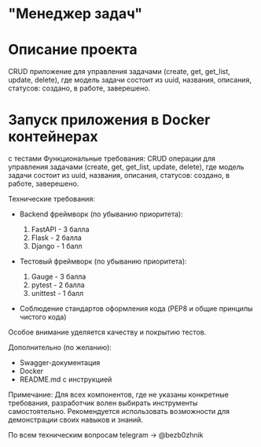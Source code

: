# "Менеджер задач" 

# Описание проекта

CRUD приложение для управления задачами (create, get, get_list, update, delete), где модель задачи состоит из uuid, названия, описания, статусов: создано, в работе, заверешено.

# Запуск приложения в Docker контейнерах


с тестами
Функциональные требования:
CRUD операции для управления задачами (create, get, get_list, update, delete), где модель задачи состоит из uuid, названия, описания, статусов: создано, в работе, заверешено.

Технические требования:
- Backend фреймворк (по убыванию приоритета):
  1. FastAPI - 3 балла
  2. Flask - 2 балла
  3. Django - 1 балл

- Тестовый фреймворк (по убыванию приоритета):
  1. Gauge - 3 балла
  2. pytest - 2 балла
  3. unittest - 1 балл

- Соблюдение стандартов оформления кода (PEP8 и общие принципы чистого кода)

Особое внимание уделяется качеству и покрытию тестов.

Дополнительно (по желанию):
- Swagger-документация
- Docker
- README.md с инструкцией

Примечание: Для всех компонентов, где не указаны конкретные требования, разработчик волен выбирать инструменты самостоятельно. Рекомендуется использовать возможности для демонстрации своих навыков и знаний.

По всем техническим вопросам telegram -> @bezb0zhnik
